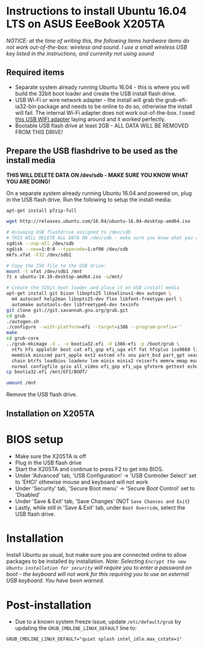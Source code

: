 # Instructions to install Ubuntu 16.04 LTS on ASUS EeeBook X205TA

*NOTICE: at the time of writing this, the following items hardware items do not work out-of-the-box: wireless and sound. I use a small wireless USB key listed in the instructions, and currenlty not using sound*

## Required items
* Separate system already running Ubuntu 16.04 - this is where you will build the 32bit boot loader and create the USB install flash drive.
* USB Wi-Fi or wire network adapter - the install will grab the grub-efi-ia32-bin package and needs to be online to do so, otherwise the install will fail. The internal Wi-Fi adapter does not work out-of-the-box. I used [this USB WIFI adapter](http://www.newegg.com/Product/Product.aspx?Item=N82E16833315091) laying around and it worked perfectly.
* Bootable USB flash drive at least 2GB - ALL DATA WILL BE REMOVED FROM THIS DRIVE!

## Prepare the USB flashdrive to be used as the install media
**THIS WILL DELETE DATA ON /dev/sdb - MAKE SURE YOU KNOW WHAT YOU ARE DOING!**

On a separate system already running Ubuntu 16.04 and powered on, plug in the USB flash drive. Run the following to setup the install media:
```bash
apt-get install p7zip-full

wget http://releases.ubuntu.com/16.04/ubuntu-16.04-desktop-amd64.iso

# Assuming USB flashdrive assigned to /dev/sdb
# THIS WILL DELETE ALL DATA ON /dev/sdb - make sure you know what you are doing!
sgdisk --zap-all /dev/sdb
sgdisk --new=1:0:0 --typecode=1:ef00 /dev/sdb
mkfs.vfat -F32 /dev/sdb1

# Copy the ISO file to the USB drive:
mount -t vfat /dev/sdb1 /mnt
7z x ubuntu-14.10-desktop-amd64.iso -o/mnt/

# Create the 32bit boot loader and place it on USB install media
apt-get install git bison libopts25 libselinux1-dev autogen \
  m4 autoconf help2man libopts25-dev flex libfont-freetype-perl \
  automake autotools-dev libfreetype6-dev texinfo
git clone git://git.savannah.gnu.org/grub.git
cd grub
./autogen.sh
./configure --with-platform=efi --target=i386 --program-prefix=''
make
cd grub-core
../grub-mkimage -d . -o bootia32.efi -O i386-efi -p /boot/grub \
  ntfs hfs appleldr boot cat efi_gop efi_uga elf fat hfsplus iso9660 linux keylayouts \
  memdisk minicmd part_apple ext2 extcmd xfs xnu part_bsd part_gpt search search_fs_file \
  chain btrfs loadbios loadenv lvm minix minix2 reiserfs memrw mmap msdospart scsi loopback \
  normal configfile gzio all_video efi_gop efi_uga gfxterm gettext echo boot chain eval
cp bootia32.efi /mnt/EFI/BOOT/

umount /mnt
```
Remove the USB flash drive.

## Installation on X205TA

# BIOS setup

* Make sure the X205TA is off
* Plug in the USB flash drive
* Start the X205TA and continue to press F2 to get into BIOS.
* Under 'Advanced' tab, 'USB Configuration' -> 'USB Controller Select' set to 'EHCI' othewise mouse and keyboard will not work
* Under 'Security' tab, 'Secure Boot menu' -> 'Secure Boot Control' set to 'Disabled'
* Under 'Save & Exit' tab, 'Save Changes' (NOT `Save Chances and Exit`)
* Lastly, while still in 'Save & Exit' tab, under `Boot Override`, select the USB flash drive.

# Installation

Install Ubuntu as usual, but make sure you are connected online to allow packages to be installed by installation.
*Note: Selecting `Encrypt the new Ubuntu installation for security` will require you to enter a password on boot - the keyboard will not work for this requiring you to use an external USB keyboard. You have been warned.*

# Post-installation

* Due to a known system freeze issue, update `/etc/default/grub` by updating the `GRUB_CMDLINE_LINUX_DEFAULT` line to:
```
GRUB_CMDLINE_LINUX_DEFAULT="quiet splash intel_idle.max_cstate=1"
```
